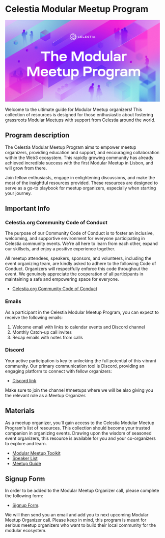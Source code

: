 # Celestia Modular Meetup Program

![Modular Meetup Banner](/img/Celestia_Modular_meetup2.jpg)

Welcome to the ultimate guide for Modular Meetup organizers!
This collection of resources is designed for those enthusiastic
about fostering grassroots Modular Meetups with support from
Celestia around the world.

## Program description

The Celestia Modular Meetup Program aims to empower meetup
organizers, providing education and support, and encouraging
collaboration within the Web3 ecosystem. This rapidly growing
community has already achieved incredible success with the
first Modular Meetup in Lisbon, and will grow from there.

Join fellow enthusiasts, engage in enlightening discussions,
and make the most of the insightful resources provided. These
resources are designed to serve as a go-to playbook for meetup
organizers, especially when starting your journey.

## Important Info

### Celestia.org Community Code of Conduct

The purpose of our Community Code of Conduct is to foster an
inclusive, welcoming, and supportive environment for everyone
participating in Celestia community events. We're all here to
learn from each other, expand our skillsets, and enjoy a positive
experience together.

All meetup attendees, speakers, sponsors, and volunteers, including
the event organizing team, are kindly asked to adhere to the following
Code of Conduct. Organizers will respectfully enforce this code
throughout the event. We genuinely appreciate the cooperation of all
participants in maintaining a safe and empowering space for everyone.

* [Celestia.org Community Code of Conduct](https://docs.celestia.org/community/coc/)

### Emails

As a participant in the Celestia Modular Meetup Program, you
can expect to receive the following emails:

1. Welcome email with links to calendar events and Discord channel
2. Monthly Catch-up call invites
3. Recap emails with notes from calls

### Discord

Your active participation is key to unlocking the full potential
of this vibrant community. Our primary communication tool is Discord,
providing an engaging platform to connect with fellow organizers:

* [Discord link](https://discord.com/invite/je7UVpDuDu)

Make sure to join the channel #meetups where we will be also giving
you the relevant role as a Meetup Organizer.

## Materials

As a meetup organizer, you'll gain access to the Celestia Modular Meetup
Program's list of resources. This collection should become your trusted
companion in organizing events. Drawing upon the wisdom of seasoned event
organizers, this resource is available for you and your co-organizers
to explore and learn.

* [Modular Meetup Toolkit](./modular-meetup-toolkit.md)
* [Speaker List](./speaker-list.md)
* [Meetup Guide](./modular-meetup-guide.md)

## Signup Form

In order to be added to the Modular Meetup Organizer call, please
complete the following form:

* [Signup Form](https://celestia-intake.typeform.com/to/zNI5W4uI).

We will then send you an email and add you to next upcoming Modular
Meetup Organizer call. Please keep in mind, this program is meant
for serious meetup organizers who want to build their local community
for the modular ecosystem.
